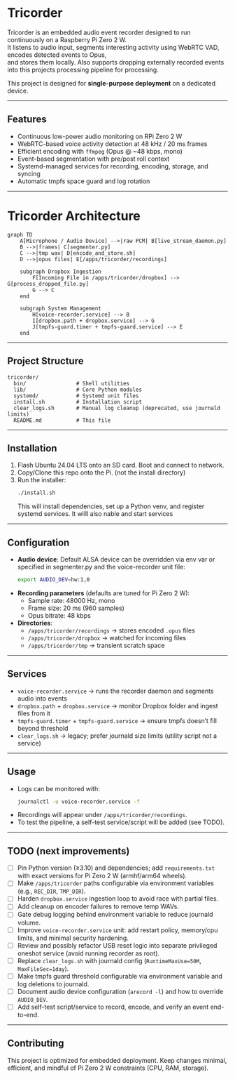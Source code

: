 # Tricorder

Tricorder is an embedded audio event recorder designed to run continuously on a Raspberry Pi Zero 2 W.  
It listens to audio input, segments interesting activity using WebRTC VAD, encodes detected events to Opus,  
and stores them locally. Also supports dropping externally recorded events into this projects processing pipeline
for processing. 

This project is designed for **single-purpose deployment** on a dedicated device.

---

## Features

- Continuous low-power audio monitoring on RPi Zero 2 W
- WebRTC-based voice activity detection at 48 kHz / 20 ms frames
- Efficient encoding with `ffmpeg` (Opus @ ~48 kbps, mono)
- Event-based segmentation with pre/post roll context
- Systemd-managed services for recording, encoding, storage, and syncing
- Automatic tmpfs space guard and log rotation


---

# Tricorder Architecture

```mermaid
graph TD
    A[Microphone / Audio Device] -->|raw PCM| B[live_stream_daemon.py]
    B -->|frames| C[segmenter.py]
    C -->|tmp wav| D[encode_and_store.sh]
    D -->|opus files| E[/apps/tricorder/recordings]

    subgraph Dropbox Ingestion
        F[Incoming File in /apps/tricorder/dropbox] --> G[process_dropped_file.py]
        G --> C
    end

    subgraph System Management
        H[voice-recorder.service] --> B
        I[dropbox.path + dropbox.service] --> G
        J[tmpfs-guard.timer + tmpfs-guard.service] --> E
    end
```

---

## Project Structure

```text
tricorder/
  bin/                # Shell utilities
  lib/                # Core Python modules
  systemd/            # Systemd unit files
  install.sh          # Installation script
  clear_logs.sh       # Manual log cleanup (deprecated, use journald limits)
  README.md           # This file

```
---

## Installation

1. Flash Ubuntu 24.04 LTS onto an SD card. Boot and connect to network.
2. Copy/Clone this repo onto the Pi. (not the install directory)
3. Run the installer:
   ```bash
   ./install.sh
   ```
   This will install dependencies, set up a Python venv, and register systemd services. It willl also nable and start services
   
---

## Configuration

- **Audio device**: Default ALSA device can be overridden via env var or specified in segmenter.py and the voice-recorder unit file:
  ```bash
  export AUDIO_DEV=hw:1,0
  ```
- **Recording parameters** (defaults are tuned for Pi Zero 2 W):
  - Sample rate: 48000 Hz, mono
  - Frame size: 20 ms (960 samples)
  - Opus bitrate: 48 kbps
- **Directories**:
  - `/apps/tricorder/recordings` → stores encoded `.opus` files
  - `/apps/tricorder/dropbox` → watched for incoming files
  - `/apps/tricorder/tmp` → transient scratch space

---

## Services

- `voice-recorder.service` → runs the recorder daemon and segments audio into events
- `dropbox.path` + `dropbox.service` → monitor Dropbox folder and ingest files from it
- `tmpfs-guard.timer` + `tmpfs-guard.service` → ensure tmpfs doesn’t fill beyond threshold
- `clear_logs.sh` → legacy; prefer journald size limits (utility script not a service)

---

## Usage

- Logs can be monitored with:
  ```bash
  journalctl -u voice-recorder.service -f
  ```
- Recordings will appear under `/apps/tricorder/recordings`.
- To test the pipeline, a self-test service/script will be added (see TODO).

---

## TODO (next improvements)

- [ ] Pin Python version (≥3.10) and dependencies; add `requirements.txt` with exact versions for Pi Zero 2 W (armhf/arm64 wheels).
- [ ] Make `/apps/tricorder` paths configurable via environment variables (e.g., `REC_DIR`, `TMP_DIR`).
- [ ] Harden `dropbox.service` ingestion loop to avoid race with partial files.
- [ ] Add cleanup on encoder failures to remove temp WAVs.
- [ ] Gate debug logging behind environment variable to reduce journald volume.
- [ ] Improve `voice-recorder.service` unit: add restart policy, memory/cpu limits, and minimal security hardening.
- [ ] Review and possibly refactor USB reset logic into separate privileged oneshot service (avoid running recorder as root).
- [ ] Replace `clear_logs.sh` with journald config (`RuntimeMaxUse=50M`, `MaxFileSec=1day`).
- [ ] Make tmpfs guard threshold configurable via environment variable and log deletions to journald.
- [ ] Document audio device configuration (`arecord -l`) and how to override `AUDIO_DEV`.
- [ ] Add self-test script/service to record, encode, and verify an event end-to-end.

---

## Contributing

This project is optimized for embedded deployment. Keep changes minimal, efficient, and mindful of Pi Zero 2 W constraints (CPU, RAM, storage).
